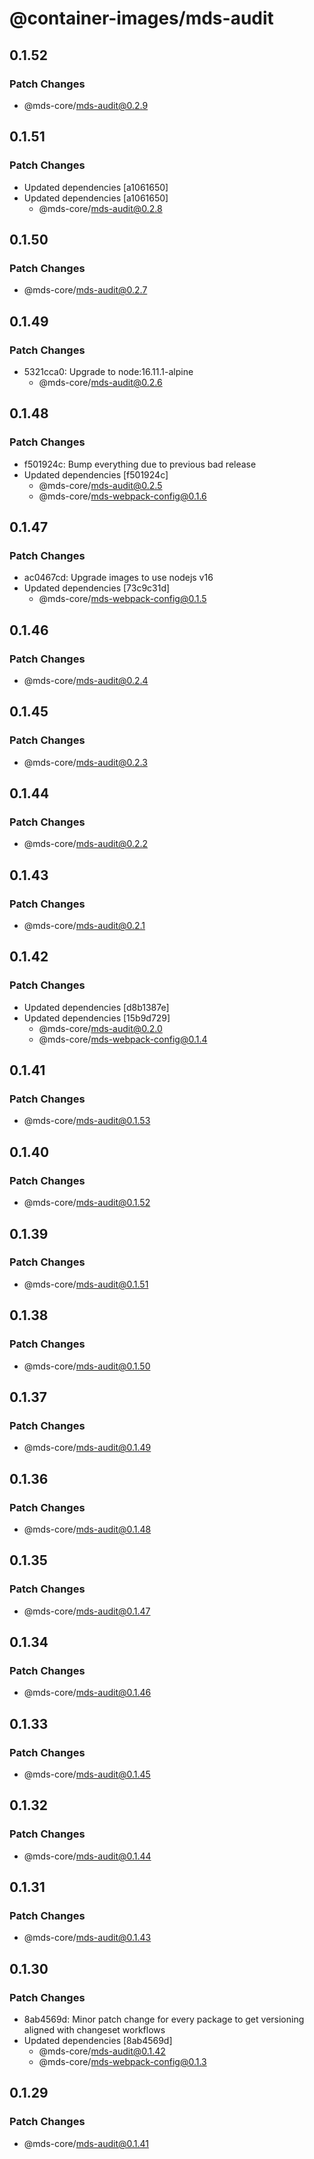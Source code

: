 # @container-images/mds-audit

## 0.1.52

### Patch Changes

- @mds-core/mds-audit@0.2.9

## 0.1.51

### Patch Changes

- Updated dependencies [a1061650]
- Updated dependencies [a1061650]
  - @mds-core/mds-audit@0.2.8

## 0.1.50

### Patch Changes

- @mds-core/mds-audit@0.2.7

## 0.1.49

### Patch Changes

- 5321cca0: Upgrade to node:16.11.1-alpine
  - @mds-core/mds-audit@0.2.6

## 0.1.48

### Patch Changes

- f501924c: Bump everything due to previous bad release
- Updated dependencies [f501924c]
  - @mds-core/mds-audit@0.2.5
  - @mds-core/mds-webpack-config@0.1.6

## 0.1.47

### Patch Changes

- ac0467cd: Upgrade images to use nodejs v16
- Updated dependencies [73c9c31d]
  - @mds-core/mds-webpack-config@0.1.5

## 0.1.46

### Patch Changes

- @mds-core/mds-audit@0.2.4

## 0.1.45

### Patch Changes

- @mds-core/mds-audit@0.2.3

## 0.1.44

### Patch Changes

- @mds-core/mds-audit@0.2.2

## 0.1.43

### Patch Changes

- @mds-core/mds-audit@0.2.1

## 0.1.42

### Patch Changes

- Updated dependencies [d8b1387e]
- Updated dependencies [15b9d729]
  - @mds-core/mds-audit@0.2.0
  - @mds-core/mds-webpack-config@0.1.4

## 0.1.41

### Patch Changes

- @mds-core/mds-audit@0.1.53

## 0.1.40

### Patch Changes

- @mds-core/mds-audit@0.1.52

## 0.1.39

### Patch Changes

- @mds-core/mds-audit@0.1.51

## 0.1.38

### Patch Changes

- @mds-core/mds-audit@0.1.50

## 0.1.37

### Patch Changes

- @mds-core/mds-audit@0.1.49

## 0.1.36

### Patch Changes

- @mds-core/mds-audit@0.1.48

## 0.1.35

### Patch Changes

- @mds-core/mds-audit@0.1.47

## 0.1.34

### Patch Changes

- @mds-core/mds-audit@0.1.46

## 0.1.33

### Patch Changes

- @mds-core/mds-audit@0.1.45

## 0.1.32

### Patch Changes

- @mds-core/mds-audit@0.1.44

## 0.1.31

### Patch Changes

- @mds-core/mds-audit@0.1.43

## 0.1.30

### Patch Changes

- 8ab4569d: Minor patch change for every package to get versioning aligned with changeset workflows
- Updated dependencies [8ab4569d]
  - @mds-core/mds-audit@0.1.42
  - @mds-core/mds-webpack-config@0.1.3

## 0.1.29

### Patch Changes

- @mds-core/mds-audit@0.1.41
